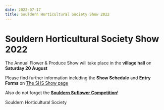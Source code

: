 ```yaml
---
date: 2022-07-17
title: Souldern Horticultural Society Show 2022
---
```


# Souldern Horticultural Society Show 2022

The Annual Flower & Produce Show will take place in the **village hall** on **Saturday 20 August**

Please find further information including the **Show Schedule** and **Entry Forms** on [The SHS Show page](/horticultural-society/TheAnnualShow/)

Also do not forget the [**Souldern Suflower Competition**](sunflower2022)!




Souldern Horticultural Society
